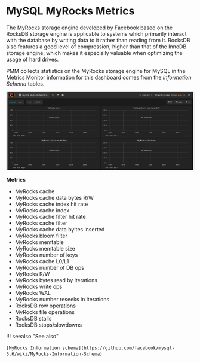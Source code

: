 # MySQL MyRocks Metrics

The [MyRocks](http://myrocks.io) storage engine developed by Facebook based on the RocksDB storage engine is applicable to systems which primarily interact with the database by writing data to it rather than reading from it. RocksDB also features a good level of compression, higher than that of the InnoDB storage engine, which makes it especially valuable when optimizing the usage of hard drives.

PMM collects statistics on the MyRocks storage engine for MySQL in the Metrics Monitor information for this dashboard comes from the *Information Schema* tables.

![image](../_images/metrics-monitor.mysql-myrocks-metrics.1.png)

**Metrics**

* MyRocks cache
* MyRocks cache data bytes R/W
* MyRocks cache index hit rate
* MyRocks cache index
* MyRocks cache filter hit rate
* MyRocks cache filter
* MyRocks cache data byltes inserted
* MyRocks bloom filter
* MyRocks memtable
* MyRocks memtable size
* MyRocks number of keys
* MyRocks cache L0/L1
* MyRocks number of DB ops
* MyRocks R/W
* MyRocks bytes read by iterations
* MyRocks write ops
* MyRocks WAL
* MyRocks number reseeks in iterations
* RocksDB row operations
* MyRocks file operations
* RocksDB stalls
* RocksDB stops/slowdowns

!!! seealso "See also"

    [MyRocks Information schema](https://github.com/facebook/mysql-5.6/wiki/MyRocks-Information-Schema)
